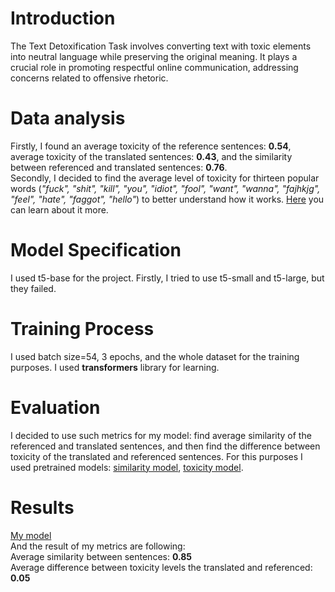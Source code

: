 # Introduction
The Text Detoxification Task involves converting text with toxic elements into neutral language while preserving the original meaning. It plays a crucial role in promoting respectful online communication, addressing concerns related to offensive rhetoric.

# Data analysis
Firstly, I found an average toxicity of the reference sentences: <b>0.54</b>, average toxicity of the translated sentences: <b>0.43</b>, and the similarity between referenced and translated sentences: <b>0.76</b>.
<br> Secondly, I decided to find the average level of toxicity for thirteen popular words (<i>"fuck", "shit", "kill", "you", "idiot", "fool", "want", "wanna",
        "fajhkjg", "feel", "hate", "faggot", "hello"</i>) to better understand how it works.
[Here](../notebooks/1.0-exploration.ipynb) you can learn about it more.

# Model Specification
I used t5-base for the project. Firstly, I tried to use t5-small and t5-large, but they failed. 

# Training Process
I used batch size=54, 3 epochs, and the whole dataset for the training purposes. I used <b>transformers</b> library for learning. 

# Evaluation
I decided to use such metrics for my model: find average similarity of the referenced and translated sentences, and then find the difference between toxicity of the translated and referenced sentences. For this purposes I used pretrained models: [similarity model](https://www.sbert.net/docs/usage/semantic_textual_similarity.html), [toxicity model](https://huggingface.co/cointegrated/rubert-tiny-toxicity). 
# Results
[My model](https://drive.google.com/drive/folders/1TnBgiH7uH5Ff-rf0z2vBbvEtief6zj6o?usp=sharing)
<br> And the result of my metrics are following: 
<br>Average similarity between sentences: <b>0.85</b>
<br>Average difference between toxicity levels the translated and referenced: <b>0.05</b> 